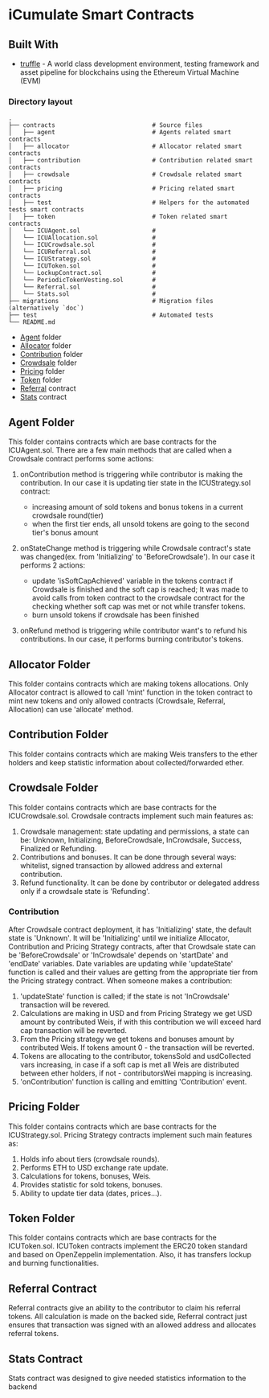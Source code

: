 # iCumulate Smart Contracts

## Built With

* [truffle](https://truffleframework.com/) - A world class development environment, testing framework and asset pipeline for blockchains using the Ethereum Virtual Machine (EVM)

### Directory layout
    .
    ├── contracts                           # Source files
    │   ├── agent                           # Agents related smart contracts
    │   ├── allocator                       # Allocator related smart contracts
    │   ├── contribution                    # Contribution related smart contracts
    │   ├── crowdsale                       # Crowdsale related smart contracts
    │   ├── pricing                         # Pricing related smart contracts
    │   ├── test                            # Helpers for the automated tests smart contracts
    │   ├── token                           # Token related smart contracts
    │   └── ICUAgent.sol                    # 
    │   └── ICUAllocation.sol               # 
    │   └── ICUCrowdsale.sol                # 
    │   └── ICUReferral.sol                 # 
    │   └── ICUStrategy.sol                 # 
    │   └── ICUToken.sol                    # 
    │   └── LockupContract.sol              # 
    │   └── PeriodicTokenVesting.sol        # 
    │   └── Referral.sol                    # 
    │   └── Stats.sol                       # 
    ├── migrations                          # Migration files (alternatively `doc`)
    ├── test                                # Automated tests
    └── README.md
* [Agent](#agent) folder
* [Allocator](#allocator) folder
* [Contribution](#contribution) folder
* [Crowdsale](#crowdsale) folder
* [Pricing](#pricing) folder
* [Token](#token) folder
* [Referral](#Referral) contract
* [Stats](#stats) contract

## Agent Folder
This folder contains contracts which are base contracts for the ICUAgent.sol.
There are a few main methods that are called when a Crowdsale contract performs some actions:

1. onContribution method is triggering while contributor is making the contribution. In our case it is updating tier state in the ICUStrategy.sol contract:
    * increasing amount of sold tokens and bonus tokens in a current crowdsale round(tier)
    * when the first tier ends, all unsold tokens are going to the second tier's bonus amount
  
2. onStateChange method is triggering while Crowdsale contract's state was changed(ex. from 'Initializing' to 'BeforeCrowdsale'). In our case it performs 2 actions:
    * update 'isSoftCapAchieved' variable in the tokens contract if Crowdsale is finished and the soft cap is reached; It was made to avoid calls from token contract to the crowdsale contract for the checking whether soft cap was met or not while transfer tokens.  
    * burn unsold tokens if crowdsale has been finished
3. onRefund method is triggering while contributor want's to refund his contributions. In our case, it performs burning contributor's tokens.

## Allocator Folder
This folder contains contracts which are making tokens allocations. Only Allocator contract is allowed to call 'mint' function in the token contract to mint new tokens and only allowed contracts (Crowdsale, Referral, Allocation) can use 'allocate' method.

## Contribution Folder
This folder contains contracts which are making Weis transfers to the ether holders and keep statistic information about collected/forwarded ether.

## Crowdsale Folder
This folder contains contracts which are base contracts for the ICUCrowdsale.sol.
Crowdsale contracts implement such main features as:

1. Crowdsale management: state updating and permissions, a state can be: Unknown, Initializing, BeforeCrowdsale, InCrowdsale, Success, Finalized or Refunding.
2. Contributions and bonuses. It can be done through several ways: whitelist, signed transaction by allowed address and external contribution.
3. Refund functionality. It can be done by contributor or delegated address only if a crowdsale state is 'Refunding'.

### Contribution
After Crowdsale contract deployment, it has 'Initializing' state, the default state is 'Unknown'. It will be 'Initializing' until we initialize Allocator, Contribution and Pricing Strategy contracts, after that Crowdsale state can be 'BeforeCrowdsale' or 'InCrowdsale' depends on 'startDate' and 'endDate' variables.
Date variables are updating while 'updateState' function is called and their values are getting from the appropriate tier from the Pricing strategy contract.
When someone makes a contribution:

1. 'updateState' function is called; if the state is not 'InCrowdsale' transaction will be revered.
2. Calculations are making in USD and from Pricing Strategy we get USD amount by contributed Weis, if with this contribution we will exceed hard cap transaction will be reverted.
3. From the Pricing strategy we get tokens and bonuses amount by contributed Weis. If tokens amount 0 - the transaction will be reverted.
4. Tokens are allocating to the contributor, tokensSold and usdCollected vars increasing, in case if a soft cap is met all Weis are distributed between ether holders, if not - contributorsWei mapping is increasing.
5. 'onContribution' function is calling and emitting 'Contribution' event.
    
## Pricing Folder
This folder contains contracts which are base contracts for the ICUStrategy.sol.
Pricing Strategy contracts implement such main features as:

1. Holds info about tiers (crowdsale rounds).
2. Performs ETH to USD exchange rate update.
3. Calculations for tokens, bonuses, Weis.
4. Provides statistic for sold tokens, bonuses.
5. Ability to update tier data (dates, prices...).

## Token Folder
This folder contains contracts which are base contracts for the ICUToken.sol.
ICUToken contracts implement the ERC20 token standard and based on OpenZeppelin implementation.
Also, it has transfers lockup and burning functionalities.

## Referral Contract
Referral contracts give an ability to the contributor to claim his referral tokens. All calculation is made on the backed side, Referral contract just ensures that transaction was signed with an allowed address and allocates referral tokens.

## Stats Contract
Stats contract was designed to give needed statistics information to the backend